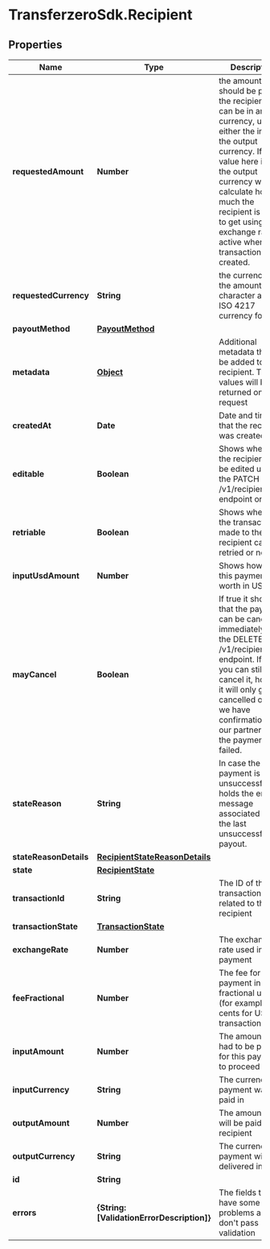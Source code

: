 # TransferzeroSdk.Recipient

## Properties
Name | Type | Description | Notes
------------ | ------------- | ------------- | -------------
**requestedAmount** | **Number** | the amount that should be paid to the recipient. This can be in any currency, usually either the input or the output currency. If the value here is not the output currency we will calculate how much the recipient is going to get using the exchange rates active when the transaction was created. | 
**requestedCurrency** | **String** | the currency of the amount in 3-character alpha ISO 4217 currency format | 
**payoutMethod** | [**PayoutMethod**](PayoutMethod.md) |  | 
**metadata** | [**Object**](.md) | Additional metadata that can be added to a recipient. These values will be returned on request | [optional] 
**createdAt** | **Date** | Date and time that the recipient was created. | [optional] 
**editable** | **Boolean** | Shows whether the recipient can be edited using the PATCH /v1/recipients/{id} endpoint or not | [optional] 
**retriable** | **Boolean** | Shows whether the transaction made to the recipient can be retried or not | [optional] 
**inputUsdAmount** | **Number** | Shows how much this payment is worth in USD | [optional] 
**mayCancel** | **Boolean** | If true it shows that the payment can be cancelled immediately using the DELETE /v1/recipients/{id} endpoint. If false you can still try to cancel it, however it will only gets cancelled once we have confirmation from our partner that the payment has failed. | [optional] 
**stateReason** | **String** | In case the payment is unsuccessful it holds the error message associated with the last unsuccessful payout. | [optional] 
**stateReasonDetails** | [**RecipientStateReasonDetails**](RecipientStateReasonDetails.md) |  | [optional] 
**state** | [**RecipientState**](RecipientState.md) |  | [optional] 
**transactionId** | **String** | The ID of the transaction that is related to this recipient | [optional] 
**transactionState** | [**TransactionState**](TransactionState.md) |  | [optional] 
**exchangeRate** | **Number** | The exchange rate used in this payment | [optional] 
**feeFractional** | **Number** | The fee for this payment in fractional units (for example cents for USD transactions) | [optional] 
**inputAmount** | **Number** | The amount that had to be paid in for this payment to proceed | [optional] 
**inputCurrency** | **String** | The currency this payment was paid in | [optional] 
**outputAmount** | **Number** | The amount that will be paid to the recipient | [optional] 
**outputCurrency** | **String** | The currency the payment will be delivered in | [optional] 
**id** | **String** |  | [optional] 
**errors** | **{String: [ValidationErrorDescription]}** | The fields that have some problems and don&#39;t pass validation | [optional] 


